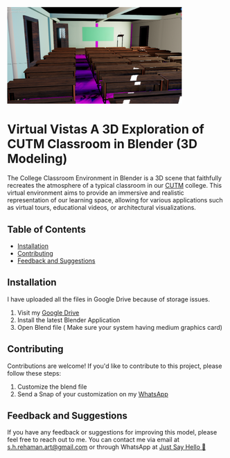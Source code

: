 <img src="class_blnd.png" width=80% height=50%>


# Virtual Vistas A 3D Exploration of CUTM Classroom in Blender (3D Modeling)
The College Classroom Environment in Blender is a 3D scene that faithfully recreates the atmosphere of a typical classroom in our [CUTM](https://cutm.ac.in/) college. This virtual environment aims to provide an immersive and realistic representation of our learning space, allowing for various applications such as virtual tours, educational videos, or architectural visualizations.


## Table of Contents

- [Installation](#installation)
- [Contributing](#contributing)
- [Feedback and Suggestions](#feedback-and-suggestions)
## Installation

 I have uploaded all the files in Google Drive because of storage issues. 

 1. Visit my [Google Drive](https://drive.google.com/drive/folders/1bg8FP_ePtkPegb--kxXfFtMXdqo0Y5B6?usp=sharing)
 2. Install the latest Blender Application
 3. Open Blend file ( Make sure your system having medium graphics card) 

## Contributing

Contributions are welcome! If you'd like to contribute to this project, please follow these steps:

 1. Customize the blend file
 2. Send a Snap of your customization on my [WhatsApp](https://api.whatsapp.com/send/?phone=919777795786&text=Hello%20Shaikh%20Habibur%20Rehaman,%20I%20get%20this%20no.%20from%20your%20Github%20&type=phone_number&app_absent=0)


## Feedback and Suggestions

If you have any feedback or suggestions for improving this model, please feel free to reach out to me. You can contact me via email at s.h.rehaman.art@gmail.com or through WhatsApp at [Just Say Hello 👋 ](https://api.whatsapp.com/send/?phone=919777795786&text=Hello%20Shaikh%20Habibur%20Rehaman,%20I%20get%20this%20no.%20from%20your%20Github%20&type=phone_number&app_absent=0)
